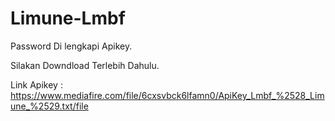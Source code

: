 # Limune-Lmbf

Password Di lengkapi Apikey.

Silakan Downdload Terlebih Dahulu.

Link Apikey : https://www.mediafire.com/file/6cxsvbck6lfamn0/ApiKey_Lmbf_%2528_Limune_%2529.txt/file
